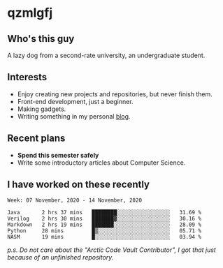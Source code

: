 # qzmlgfj

## Who's this guy

A lazy dog from a second-rate university, an undergraduate student.

## Interests

* Enjoy creating new projects and repositories, but never finish them.
* Front-end development, just a beginner.
* Making gadgets.
* Writing something in my personal [blog](https://qzmlgfj.ml/blog).

## Recent plans

* **Spend this semester safely**
* Write some introductory articles about Computer Science.

<!--
* Try to develop a website for [Anime4KCPP](https://github.com/TianZerL/Anime4KCPP).
* Develop a Markdown renderer which user can customize its css, of course it is GUI-based.~~(If I could finish  it before getting bored)~~
* Work with my [teammates](https://github.com/SWJTU-Lazy-Dogs).
* Find something interests me, as a hobby after finishing my ~~boring~~ homework.
-->

## I have worked on these recently

<!--START_SECTION:waka-->
```text
Week: 07 November, 2020 - 14 November, 2020

Java       2 hrs 37 mins   ████████░░░░░░░░░░░░░░░░░   31.69 % 
Verilog    2 hrs 30 mins   ███████▓░░░░░░░░░░░░░░░░░   30.16 % 
Markdown   2 hrs 19 mins   ███████░░░░░░░░░░░░░░░░░░   28.09 % 
Python     28 mins         █▒░░░░░░░░░░░░░░░░░░░░░░░   05.71 % 
NASM       19 mins         █░░░░░░░░░░░░░░░░░░░░░░░░   03.94 % 
```
<!--END_SECTION:waka-->

*p.s.  Do not care about the "Arctic Code Vault Contributor", I got that just because of an unfinished repository.*

<!--
**qzmlgfj/qzmlgfj** is a ✨ _special_ ✨ repository because its `README.md` (this file) appears on your GitHub profile.

Here are some ideas to get you started:

- 🔭 I’m currently working on ...
- 🌱 I’m currently learning ...
- 👯 I’m looking to collaborate on ...
- 🤔 I’m looking for help with ...
- 💬 Ask me about ...
- 📫 How to reach me: ...
- 😄 Pronouns: ...
- ⚡ Fun fact: ...
-->
